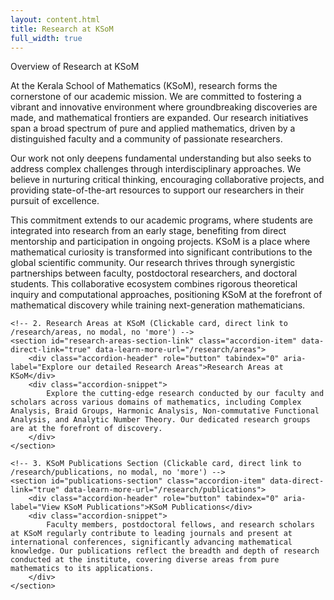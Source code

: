 ```yaml
---
layout: content.html
title: Research at KSoM
full_width: true
---
```


<div class="main-full-width" id="main-content-start">
    <!-- 1. Overview of Research at KSoM (Reusable static-section class) -->
    <section class="static-section" id="research-overview">
        <div class="accordion-header">Overview of Research at KSoM</div>
        <div class="accordion-content static-content">
            <p>At the Kerala School of Mathematics (KSoM), research forms the cornerstone of our academic mission. We are committed to fostering a vibrant and innovative environment where groundbreaking discoveries are made, and mathematical frontiers are expanded. Our research initiatives span a broad spectrum of pure and applied mathematics, driven by a distinguished faculty and a community of passionate researchers.</p>
            <p>Our work not only deepens fundamental understanding but also seeks to address complex challenges through interdisciplinary approaches. We believe in nurturing critical thinking, encouraging collaborative projects, and providing state-of-the-art resources to support our researchers in their pursuit of excellence.</p>
            <p>This commitment extends to our academic programs, where students are integrated into research from an early stage, benefiting from direct mentorship and participation in ongoing projects. KSoM is a place where mathematical curiosity is transformed into significant contributions to the global scientific community. Our research thrives through synergistic partnerships between faculty, postdoctoral researchers, and doctoral students. This collaborative ecosystem combines rigorous theoretical inquiry and computational approaches, positioning KSoM at the forefront of mathematical discovery while training next-generation mathematicians.</p>
        </div>
    </section>

    <!-- 2. Research Areas at KSoM (Clickable card, direct link to /research/areas, no modal, no 'more') -->
    <section id="research-areas-section-link" class="accordion-item" data-direct-link="true" data-learn-more-url="/research/areas">
        <div class="accordion-header" role="button" tabindex="0" aria-label="Explore our detailed Research Areas">Research Areas at KSoM</div>
        <div class="accordion-snippet">
            Explore the cutting-edge research conducted by our faculty and scholars across various domains of mathematics, including Complex Analysis, Braid Groups, Harmonic Analysis, Non-commutative Functional Analysis, and Analytic Number Theory. Our dedicated research groups are at the forefront of discovery.
        </div>
    </section>

    <!-- 3. KSoM Publications Section (Clickable card, direct link to /research/publications, no modal, no 'more') -->
    <section id="publications-section" class="accordion-item" data-direct-link="true" data-learn-more-url="/research/publications">
        <div class="accordion-header" role="button" tabindex="0" aria-label="View KSoM Publications">KSoM Publications</div>
        <div class="accordion-snippet">
            Faculty members, postdoctoral fellows, and research scholars at KSoM regularly contribute to leading journals and present at international conferences, significantly advancing mathematical knowledge. Our publications reflect the breadth and depth of research conducted at the institute, covering diverse areas from pure mathematics to its applications.
        </div>
    </section>
</div>
